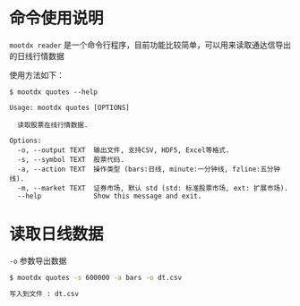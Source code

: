 # 命令使用说明

`mootdx reader` 是一个命令行程序，目前功能比较简单，可以用来读取通达信导出的日线行情数据

使用方法如下：

```
$ mootdx quotes --help

Usage: mootdx quotes [OPTIONS]

  读取股票在线行情数据.

Options:
  -o, --output TEXT  输出文件, 支持CSV, HDF5, Excel等格式.
  -s, --symbol TEXT  股票代码.
  -a, --action TEXT  操作类型 (bars:日线, minute:一分钟线, fzline:五分钟线).
  -m, --market TEXT  证券市场, 默认 std (std: 标准股票市场, ext: 扩展市场).
  --help             Show this message and exit.
```

# 读取日线数据

`-o` 参数导出数据

```bash
$ mootdx quotes -s 600000 -a bars -o dt.csv

写入到文件 : dt.csv

```
